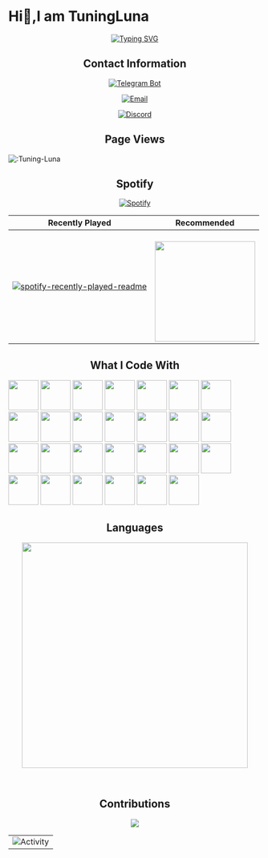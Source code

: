 <!-- <h2 align="center">About Me</h2>

Studying at **Hefei University of Technology(XC).**
My major is Computer Science and Technology. -->

<h1>Hi👋,I am TuningLuna</h1>

<div align="center">
<a href="https://git.io/typing-svg"><img src="https://readme-typing-svg.demolab.com?font=Fira+Code&pause=1000&center=true&vCenter=true&width=500&lines=Studying+at+Hefei+University+of+Technology;My+major+is+Computer+Science.;Always+Learning%2C+Always+Building.;May+nothing+stand+before+you." alt="Typing SVG" /></a>
</div>



<h2 align="center">Contact Information</h2>

<div align="center">

[![Telegram Bot](https://img.shields.io/badge/Telegram-@TuningLunaPMBot-2CA5E0?style=for-the-badge&logo=telegram&logoColor=white&labelColor=000000)](https://t.me/TuningLunaPMBot)

[![Email](https://img.shields.io/badge/EMail-2081672492@qq.com-666666?style=for-the-badge&logo=qq&logoColor=white&labelColor=000000)](mailto:2081672492@qq.com)

[![Discord](https://img.shields.io/badge/Discord-TuningLuna-5865F2?style=for-the-badge&logo=discord&logoColor=white&labelColor=000000)](https://discord.com/users/1220524033955729428)

</div>


<h2 align="center">Page Views</h2>

![:Tuning-Luna](https://count.getloli.com/get/@Tuning-Luna?theme=nekopara)

<h2 align="center">Spotify</h2>

<div align="center">

[![Spotify](https://img.shields.io/badge/Spotify-TuningLuna-1DB954?style=for-the-badge&logo=spotify&logoColor=white)](https://open.spotify.com/user/31d6ybszeq4mxs3khxyautsuexty)


| Recently Played                                                                                                                                                                                                                                                                      | Recommended                                                                                                                                                                                                    |
| ------------------------------------------------------------------------------------------------------------------------------------------------------------------------------------------------------------------------------------------------------------------------------------ | -------------------------------------------------------------------------------------------------------------------------------------------------------------------------------------------------------------- |
| [![spotify-recently-played-readme](https://spotify-recently-played-readme.vercel.app/api?user=31d6ybszeq4mxs3khxyautsuexty&count=10&width=300&unique=true)](https://spotify-recently-played-readme.vercel.app/api?user=31d6ybszeq4mxs3khxyautsuexty&count=10&width=1000&unique=true) | <a href="https://open.spotify.com/track/3UmaczJpikHgJFyBTAJVoz?si=dacaf834440540bd" target="_blank"><br/>  <img src="https://i.scdn.co/image/ab67616d0000b273dbb3dd82da45b7d7f31b1b42" width="200" /><br/></a> |


</div>


<h2 align="center">What I Code With</h2>

  <a><img src="https://cdn.jsdelivr.net/gh/devicons/devicon@latest/icons/html5/html5-original.svg" width="60"
      height="60" /></a>
  <a><img src="https://cdn.jsdelivr.net/gh/devicons/devicon@latest/icons/css3/css3-original.svg" width="60"
      height="60" /></a>
  <a><img src="https://cdn.jsdelivr.net/gh/devicons/devicon@latest/icons/javascript/javascript-original.svg" width="60"
      height="60" /></a>
<a><img src="https://cdn.jsdelivr.net/gh/devicons/devicon@latest/icons/typescript/typescript-original.svg" width="60" height="60" />
</a>
  <a><img src="https://cdn.jsdelivr.net/gh/devicons/devicon@latest/icons/bootstrap/bootstrap-original.svg" width="60"
      height="60" /></a>
  <a><img src="https://cdn.jsdelivr.net/gh/devicons/devicon@latest/icons/jquery/jquery-original.svg" width="60"
      height="60" /></a>
  <a><img src="https://cdn.jsdelivr.net/gh/devicons/devicon@latest/icons/vuejs/vuejs-original.svg" width="60"
      height="60" /></a>
  <a><img src="https://cdn.jsdelivr.net/gh/devicons/devicon@latest/icons/react/react-original.svg" width="60"
      height="60" /></a>
  <a><img src="https://cdn.jsdelivr.net/gh/devicons/devicon@latest/icons/nodejs/nodejs-original.svg" width="60"
      height="60" /></a>
        <a><img src="https://www.imqd.cn/wp-content/uploads/2023/12/uniapp.jpg" width="60"
      height="60" /></a>
      <a><img src="https://cdn.jsdelivr.net/gh/devicons/devicon@latest/icons/androidstudio/androidstudio-original.svg" width="60" height="60" />
</a>
<a><img src="https://cdn.jsdelivr.net/gh/devicons/devicon@latest/icons/kotlin/kotlin-original.svg" width="60" height="60" />
</a>
  <a><img src="https://cdn.jsdelivr.net/gh/devicons/devicon@latest/icons/express/express-original.svg" width="60"
      height="60" /></a>
  <a><img src="https://cdn.jsdelivr.net/gh/devicons/devicon@latest/icons/java/java-original.svg" width="60"
      height="60" /></a>
  <a><img src="https://cdn.jsdelivr.net/gh/devicons/devicon@latest/icons/python/python-original.svg" width="60"
      height="60" /></a>
  <a><img src="https://cdn.jsdelivr.net/gh/devicons/devicon@latest/icons/mysql/mysql-original.svg" width="60"
      height="60" /></a>
  <a><img src="https://cdn.jsdelivr.net/gh/devicons/devicon@latest/icons/npm/npm-original-wordmark.svg" width="60"
      height="60" /></a>
  <a><img src="https://cdn.jsdelivr.net/gh/devicons/devicon@latest/icons/intellij/intellij-original.svg" width="60"
      height="60" /></a>
  <a><img src="https://cdn.jsdelivr.net/gh/devicons/devicon@latest/icons/spring/spring-original.svg" width="60"
      height="60" /></a>
  <a><img src="https://cdn.jsdelivr.net/gh/devicons/devicon@latest/icons/maven/maven-original.svg" width="60"
      height="60" /></a>
  <a><img src="https://cdn.jsdelivr.net/gh/devicons/devicon@latest/icons/pycharm/pycharm-original.svg" width="60"
      height="60" /></a>
  <a><img src="https://cdn.jsdelivr.net/gh/devicons/devicon@latest/icons/vscode/vscode-original.svg" width="60"
      height="60" /></a>
  <a><img src="https://cdn.jsdelivr.net/gh/devicons/devicon@latest/icons/git/git-original.svg" width="60"
      height="60" /></a>
  <a><img src="https://cdn.jsdelivr.net/gh/devicons/devicon@latest/icons/githubcodespaces/githubcodespaces-original.svg" width="60"
      height="60" /></a>
  <a><img src="https://cdn.jsdelivr.net/gh/devicons/devicon@latest/icons/markdown/markdown-original.svg" width="60"
      height="60" /></a>
  <a><img src="https://cdn.jsdelivr.net/gh/devicons/devicon@latest/icons/linux/linux-original.svg" width="60"
      height="60" /></a>
  <a><img src="https://cdn.jsdelivr.net/gh/devicons/devicon@latest/icons/debian/debian-original.svg" width="60"
      height="60" /></a>

</p>




<h2 align="center">Languages</h2>

<div align="center">
<img
  src="https://github-readme-stats.vercel.app/api/top-langs/?username=Tuning-Luna&show_icons=true&count_private=true&title_color=ffffff&text_color=ffffff&layout=compact&bg_color=0d1117&locale=en&hide_border=0"
  width="450"
  style="margin-bottom:30px;"
/>
</div>

<h2 align="center">Contributions</h2>

<div align="center">
<img
  src="https://github-readme-stats.vercel.app/api?username=Tuning-Luna&title_color=ffffff&text_color=ffffff&layout=compact&width=350&bg_color=0d1117&locale=en&hide_border=0&count_private=true&show_icons=true&theme=transparent"
/>

<table align="center">
  <tr>
    <td><img src="https://github-readme-activity-graph.vercel.app/graph?username=Tuning-Luna&theme=xcode&bg_color=FF000000&hide_border=true" alt="Activity"/></td>
  </tr>
</table>
</div>
